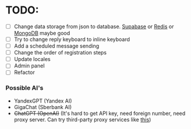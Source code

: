 # TODO:

- [ ] Change data storage from json to database. [Supabase](https://supabase.com) or [Redis](https://redis.io) or [MongoDB](https://mongodb.com/) maybe good
- [ ] Try to change reply keyboard to inline keyboard
- [ ] Add a scheduled message sending
- [ ] Change the order of registration steps
- [ ] Update locales
- [ ] Admin panel
- [ ] Refactor

### Possible AI's

- YandexGPT (Yandex AI)
- GigaChat (Sberbank AI)
- ~~ChatGPT (OpenAI)~~ (It's hard to get API key, need foreign number, need proxy server. Can try third-party proxy services like [this](https://proxyapi.ru/))
